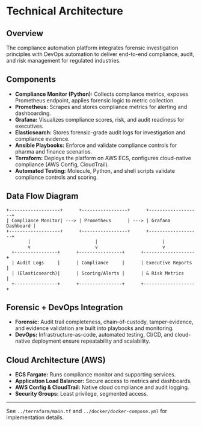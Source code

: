 # Technical Architecture

## Overview
The compliance automation platform integrates forensic investigation principles with DevOps automation to deliver end-to-end compliance, audit, and risk management for regulated industries.

## Components
- **Compliance Monitor (Python):** Collects compliance metrics, exposes Prometheus endpoint, applies forensic logic to metric collection.
- **Prometheus:** Scrapes and stores compliance metrics for alerting and dashboarding.
- **Grafana:** Visualizes compliance scores, risk, and audit readiness for executives.
- **Elasticsearch:** Stores forensic-grade audit logs for investigation and compliance evidence.
- **Ansible Playbooks:** Enforce and validate compliance controls for pharma and finance scenarios.
- **Terraform:** Deploys the platform on AWS ECS, configures cloud-native compliance (AWS Config, CloudTrail).
- **Automated Testing:** Molecule, Python, and shell scripts validate compliance controls and scoring.

## Data Flow Diagram
```
+-------------------+      +-----------------+      +-------------------+
| Compliance Monitor| ---> | Prometheus      | ---> | Grafana Dashboard |
+-------------------+      +-----------------+      +-------------------+
        |                        |                        |
        v                        v                        v
  +----------------+      +----------------+      +-------------------+
  | Audit Logs     |      | Compliance     |      | Executive Reports |
  | (Elasticsearch)|      | Scoring/Alerts |      | & Risk Metrics    |
  +----------------+      +----------------+      +-------------------+
```

## Forensic + DevOps Integration
- **Forensic:** Audit trail completeness, chain-of-custody, tamper-evidence, and evidence validation are built into playbooks and monitoring.
- **DevOps:** Infrastructure-as-code, automated testing, CI/CD, and cloud-native deployment ensure repeatability and scalability.

## Cloud Architecture (AWS)
- **ECS Fargate:** Runs compliance monitor and supporting services.
- **Application Load Balancer:** Secure access to metrics and dashboards.
- **AWS Config & CloudTrail:** Native cloud compliance and audit logging.
- **Security Groups:** Least privilege, segmented access.

---
See `../terraform/main.tf` and `../docker/docker-compose.yml` for implementation details. 